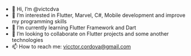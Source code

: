 - 👋 Hi, I’m @victcdva
- 👀 I’m interested in Flutter, Marvel, C#, Mobile development and improve my programming skills 
- 🌱 I’m currently learning Flutter Framework and Dart
- 💞️ I’m looking to collaborate on Flutter projects and some another technologies
- 📫 How to reach me: vicctor.cordova@gmail.com

<!---
victcdva/victcdva is a ✨ special ✨ repository because its `README.md` (this file) appears on your GitHub profile.
You can click the Preview link to take a look at your changes.
--->
